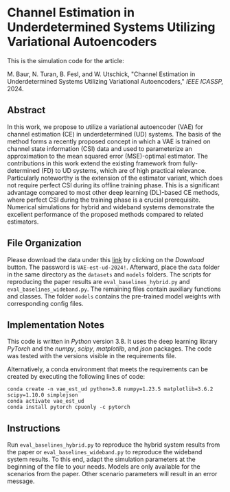 # Channel Estimation in Underdetermined Systems Utilizing Variational Autoencoders

This is the simulation code for the article:

M. Baur, N. Turan, B. Fesl, and W. Utschick, "Channel Estimation in Underdetermined Systems Utilizing Variational Autoencoders," *IEEE ICASSP,* 2024.

## Abstract
In this work, we propose to utilize a variational autoencoder (VAE) for channel estimation (CE) in underdetermined (UD) systems. The basis of the method forms a recently proposed concept in which a VAE is trained on channel state information (CSI) data and used to parameterize an approximation to the mean squared error (MSE)-optimal estimator. The contributions in this work extend the existing framework from fully-determined (FD) to UD systems, which are of high practical relevance. Particularly noteworthy is the extension of the estimator variant, which does not require perfect CSI during its offline training phase. This is a significant advantage compared to most other deep learning (DL)-based CE methods, where perfect CSI during the training phase is a crucial prerequisite. Numerical simulations for hybrid and wideband systems demonstrate the excellent performance of the proposed methods compared to related estimators.

## File Organization
Please download the data under this [link](https://syncandshare.lrz.de/getlink/fiNYD29zJxA6qnt2CRHdRZ/data) by clicking on the _Download_ button. The password is `VAE-est-ud-2024!`. Afterward, place the `data` folder in the same directory as the `datasets` and `models` folders.
The scripts for reproducing the paper results are `eval_baselines_hybrid.py` and `eval_baselines_wideband.py`. The remaining files contain auxiliary functions and classes. The folder `models` contains the pre-trained model weights with corresponding config files.

## Implementation Notes
This code is written in _Python_ version 3.8. It uses the deep learning library _PyTorch_ and the _numpy_, _scipy_, _matplotlib_, and _json_ packages. The code was tested with the versions visible in the requirements file.

Alternatively, a conda environment that meets the requirements can be created by executing the following lines of code:
```
conda create -n vae_est_ud python=3.8 numpy=1.23.5 matplotlib=3.6.2 scipy=1.10.0 simplejson  
conda activate vae_est_ud
conda install pytorch cpuonly -c pytorch
```

## Instructions
Run `eval_baselines_hybrid.py` to reproduce the hybrid system results from the paper or `eval_baselines_wideband.py` to reproduce the wideband system results. To this end, adapt the simulation parameters at the beginning of the file to your needs. Models are only available for the scenarios from the paper. Other scenario parameters will result in an error message.
